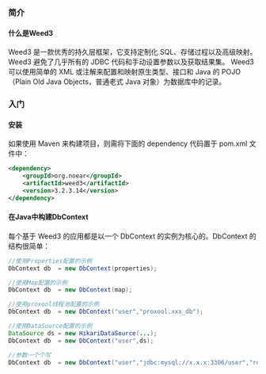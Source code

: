 
### 简介
#### 什么是Weed3
Weed3 是一款优秀的持久层框架，它支持定制化 SQL、存储过程以及高级映射。
Weed3 避免了几乎所有的 JDBC 代码和手动设置参数以及获取结果集。
Weed3 可以使用简单的 XML 或注解来配置和映射原生类型、接口和 Java 的 POJO（Plain Old Java Objects，普通老式 Java 对象）为数据库中的记录。

### 入门
#### 安装
如果使用 Maven 来构建项目，则需将下面的 dependency 代码置于 pom.xml 文件中：
```xml
<dependency>
    <groupId>org.noear</groupId>
    <artifactId>weed3</artifactId>
    <version>3.2.3.14</version>
</dependency>
```

#### 在Java中构建DbContext
每个基于 Weed3 的应用都是以一个 DbContext 的实例为核心的。DbContext 的结构很简单：
```java
//使用Properties配置的示例
DbContext db  = new DbContext(properties); 

//使用Map配置的示例
DbContext db  = new DbContext(map); 

//使用proxool线程池配置的示例
DbContext db  = new DbContext("user","proxool.xxx_db"); 

//使用DataSource配置的示例
DataSource ds = new HikariDataSource(...);
DbContext db  = new DbContext("user",ds); 

//参数一个个写
DbContext db  = new DbContext("user","jdbc:mysql://x.x.x:3306/user","root","1234");
```